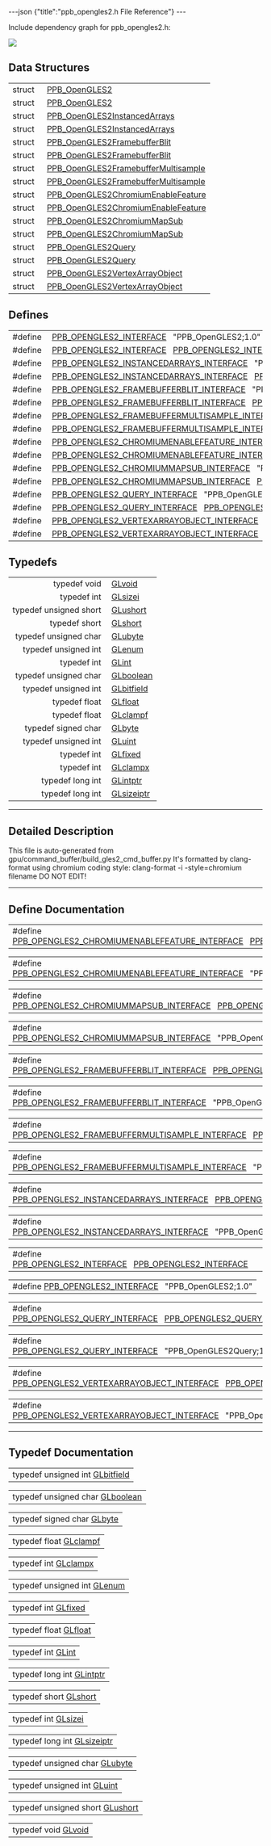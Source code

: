 ---json {"title":"ppb\_opengles2.h File Reference"} ---

Include dependency graph for ppb\_opengles2.h:

![](/docs/native-client/pepper_stable/c/ppb__opengles2_8h__incl.png)

Data Structures
---------------

<table><tbody><tr class="odd"><td style="text-align: right;">struct  </td><td><a href="/docs/native-client/pepper_stable/c/struct_p_p_b___open_g_l_e_s2__1__0/" class="el">PPB_OpenGLES2</a></td></tr><tr class="even"><td style="text-align: right;">struct  </td><td><a href="/docs/native-client/pepper_stable/c/struct_p_p_b___open_g_l_e_s2/" class="el">PPB_OpenGLES2</a></td></tr><tr class="odd"><td style="text-align: right;">struct  </td><td><a href="/docs/native-client/pepper_stable/c/struct_p_p_b___open_g_l_e_s2_instanced_arrays__1__0/" class="el">PPB_OpenGLES2InstancedArrays</a></td></tr><tr class="even"><td style="text-align: right;">struct  </td><td><a href="/docs/native-client/pepper_stable/c/struct_p_p_b___open_g_l_e_s2_instanced_arrays/" class="el">PPB_OpenGLES2InstancedArrays</a></td></tr><tr class="odd"><td style="text-align: right;">struct  </td><td><a href="/docs/native-client/pepper_stable/c/struct_p_p_b___open_g_l_e_s2_framebuffer_blit__1__0/" class="el">PPB_OpenGLES2FramebufferBlit</a></td></tr><tr class="even"><td style="text-align: right;">struct  </td><td><a href="/docs/native-client/pepper_stable/c/struct_p_p_b___open_g_l_e_s2_framebuffer_blit/" class="el">PPB_OpenGLES2FramebufferBlit</a></td></tr><tr class="odd"><td style="text-align: right;">struct  </td><td><a href="/docs/native-client/pepper_stable/c/struct_p_p_b___open_g_l_e_s2_framebuffer_multisample__1__0/" class="el">PPB_OpenGLES2FramebufferMultisample</a></td></tr><tr class="even"><td style="text-align: right;">struct  </td><td><a href="/docs/native-client/pepper_stable/c/struct_p_p_b___open_g_l_e_s2_framebuffer_multisample/" class="el">PPB_OpenGLES2FramebufferMultisample</a></td></tr><tr class="odd"><td style="text-align: right;">struct  </td><td><a href="/docs/native-client/pepper_stable/c/struct_p_p_b___open_g_l_e_s2_chromium_enable_feature__1__0/" class="el">PPB_OpenGLES2ChromiumEnableFeature</a></td></tr><tr class="even"><td style="text-align: right;">struct  </td><td><a href="/docs/native-client/pepper_stable/c/struct_p_p_b___open_g_l_e_s2_chromium_enable_feature/" class="el">PPB_OpenGLES2ChromiumEnableFeature</a></td></tr><tr class="odd"><td style="text-align: right;">struct  </td><td><a href="/docs/native-client/pepper_stable/c/struct_p_p_b___open_g_l_e_s2_chromium_map_sub__1__0/" class="el">PPB_OpenGLES2ChromiumMapSub</a></td></tr><tr class="even"><td style="text-align: right;">struct  </td><td><a href="/docs/native-client/pepper_stable/c/struct_p_p_b___open_g_l_e_s2_chromium_map_sub/" class="el">PPB_OpenGLES2ChromiumMapSub</a></td></tr><tr class="odd"><td style="text-align: right;">struct  </td><td><a href="/docs/native-client/pepper_stable/c/struct_p_p_b___open_g_l_e_s2_query__1__0/" class="el">PPB_OpenGLES2Query</a></td></tr><tr class="even"><td style="text-align: right;">struct  </td><td><a href="/docs/native-client/pepper_stable/c/struct_p_p_b___open_g_l_e_s2_query/" class="el">PPB_OpenGLES2Query</a></td></tr><tr class="odd"><td style="text-align: right;">struct  </td><td><a href="/docs/native-client/pepper_stable/c/struct_p_p_b___open_g_l_e_s2_vertex_array_object__1__0/" class="el">PPB_OpenGLES2VertexArrayObject</a></td></tr><tr class="even"><td style="text-align: right;">struct  </td><td><a href="/docs/native-client/pepper_stable/c/struct_p_p_b___open_g_l_e_s2_vertex_array_object/" class="el">PPB_OpenGLES2VertexArrayObject</a></td></tr></tbody></table>

Defines
-------

<table><tbody><tr class="odd"><td style="text-align: right;">#define </td><td><a href="/docs/native-client/pepper_stable/c/ppb__opengles2_8h#ad557f98c8d78c0704377488bb9878b6a" class="el">PPB_OPENGLES2_INTERFACE</a>   "PPB_OpenGLES2;1.0"</td></tr><tr class="even"><td style="text-align: right;">#define </td><td><a href="/docs/native-client/pepper_stable/c/ppb__opengles2_8h#ab9f1a398bb5caf6e6ac2044c181e4cb4" class="el">PPB_OPENGLES2_INTERFACE</a>   <a href="/docs/native-client/pepper_stable/c/ppb__opengles2_8h#ad557f98c8d78c0704377488bb9878b6a" class="el">PPB_OPENGLES2_INTERFACE</a></td></tr><tr class="odd"><td style="text-align: right;">#define </td><td><a href="/docs/native-client/pepper_stable/c/ppb__opengles2_8h#a63baff589b60f79fac2b62ffe476fe52" class="el">PPB_OPENGLES2_INSTANCEDARRAYS_INTERFACE</a>   "PPB_OpenGLES2InstancedArrays;1.0"</td></tr><tr class="even"><td style="text-align: right;">#define </td><td><a href="/docs/native-client/pepper_stable/c/ppb__opengles2_8h#ade96920455b0451b4a84dedde8706f0c" class="el">PPB_OPENGLES2_INSTANCEDARRAYS_INTERFACE</a>   <a href="/docs/native-client/pepper_stable/c/ppb__opengles2_8h#a63baff589b60f79fac2b62ffe476fe52" class="el">PPB_OPENGLES2_INSTANCEDARRAYS_INTERFACE</a></td></tr><tr class="odd"><td style="text-align: right;">#define </td><td><a href="/docs/native-client/pepper_stable/c/ppb__opengles2_8h#ad035ea2ecebeb7dcdb46e69404149b0a" class="el">PPB_OPENGLES2_FRAMEBUFFERBLIT_INTERFACE</a>   "PPB_OpenGLES2FramebufferBlit;1.0"</td></tr><tr class="even"><td style="text-align: right;">#define </td><td><a href="/docs/native-client/pepper_stable/c/ppb__opengles2_8h#a2f416acbeae9d68c9c2207683b556da1" class="el">PPB_OPENGLES2_FRAMEBUFFERBLIT_INTERFACE</a>   <a href="/docs/native-client/pepper_stable/c/ppb__opengles2_8h#ad035ea2ecebeb7dcdb46e69404149b0a" class="el">PPB_OPENGLES2_FRAMEBUFFERBLIT_INTERFACE</a></td></tr><tr class="odd"><td style="text-align: right;">#define </td><td><a href="/docs/native-client/pepper_stable/c/ppb__opengles2_8h#a7eaf092d0b7bf7f3da2b3b5bbb44175c" class="el">PPB_OPENGLES2_FRAMEBUFFERMULTISAMPLE_INTERFACE</a>   "PPB_OpenGLES2FramebufferMultisample;1.0"</td></tr><tr class="even"><td style="text-align: right;">#define </td><td><a href="/docs/native-client/pepper_stable/c/ppb__opengles2_8h#a8842ed3cc24ad8e5c3e1c63a30479e81" class="el">PPB_OPENGLES2_FRAMEBUFFERMULTISAMPLE_INTERFACE</a>   <a href="/docs/native-client/pepper_stable/c/ppb__opengles2_8h#a7eaf092d0b7bf7f3da2b3b5bbb44175c" class="el">PPB_OPENGLES2_FRAMEBUFFERMULTISAMPLE_INTERFACE</a></td></tr><tr class="odd"><td style="text-align: right;">#define </td><td><a href="/docs/native-client/pepper_stable/c/ppb__opengles2_8h#ad776fe5d283c4097adc3054cf950f294" class="el">PPB_OPENGLES2_CHROMIUMENABLEFEATURE_INTERFACE</a>   "PPB_OpenGLES2ChromiumEnableFeature;1.0"</td></tr><tr class="even"><td style="text-align: right;">#define </td><td><a href="/docs/native-client/pepper_stable/c/ppb__opengles2_8h#af73caac234005d5680c4212ee0414acf" class="el">PPB_OPENGLES2_CHROMIUMENABLEFEATURE_INTERFACE</a>   <a href="/docs/native-client/pepper_stable/c/ppb__opengles2_8h#ad776fe5d283c4097adc3054cf950f294" class="el">PPB_OPENGLES2_CHROMIUMENABLEFEATURE_INTERFACE</a></td></tr><tr class="odd"><td style="text-align: right;">#define </td><td><a href="/docs/native-client/pepper_stable/c/ppb__opengles2_8h#a76831e822b9bd007659a516630b1b81b" class="el">PPB_OPENGLES2_CHROMIUMMAPSUB_INTERFACE</a>   "PPB_OpenGLES2ChromiumMapSub;1.0"</td></tr><tr class="even"><td style="text-align: right;">#define </td><td><a href="/docs/native-client/pepper_stable/c/ppb__opengles2_8h#a0d5f52bc61032e26152508badb6293c6" class="el">PPB_OPENGLES2_CHROMIUMMAPSUB_INTERFACE</a>   <a href="/docs/native-client/pepper_stable/c/ppb__opengles2_8h#a76831e822b9bd007659a516630b1b81b" class="el">PPB_OPENGLES2_CHROMIUMMAPSUB_INTERFACE</a></td></tr><tr class="odd"><td style="text-align: right;">#define </td><td><a href="/docs/native-client/pepper_stable/c/ppb__opengles2_8h#af9179ad2e31022ca51f19b7f3fd17f39" class="el">PPB_OPENGLES2_QUERY_INTERFACE</a>   "PPB_OpenGLES2Query;1.0"</td></tr><tr class="even"><td style="text-align: right;">#define </td><td><a href="/docs/native-client/pepper_stable/c/ppb__opengles2_8h#a5966bff19c1b85d79bfaa773ff919798" class="el">PPB_OPENGLES2_QUERY_INTERFACE</a>   <a href="/docs/native-client/pepper_stable/c/ppb__opengles2_8h#af9179ad2e31022ca51f19b7f3fd17f39" class="el">PPB_OPENGLES2_QUERY_INTERFACE</a></td></tr><tr class="odd"><td style="text-align: right;">#define </td><td><a href="/docs/native-client/pepper_stable/c/ppb__opengles2_8h#abbc21d78bab2083560b49175e50394de" class="el">PPB_OPENGLES2_VERTEXARRAYOBJECT_INTERFACE</a>   "PPB_OpenGLES2VertexArrayObject;1.0"</td></tr><tr class="even"><td style="text-align: right;">#define </td><td><a href="/docs/native-client/pepper_stable/c/ppb__opengles2_8h#a2df0836cfb081e5cca1b639f7983b9a6" class="el">PPB_OPENGLES2_VERTEXARRAYOBJECT_INTERFACE</a>   <a href="/docs/native-client/pepper_stable/c/ppb__opengles2_8h#abbc21d78bab2083560b49175e50394de" class="el">PPB_OPENGLES2_VERTEXARRAYOBJECT_INTERFACE</a></td></tr></tbody></table>

Typedefs
--------

<table><tbody><tr class="odd"><td style="text-align: right;">typedef void </td><td><a href="/docs/native-client/pepper_stable/c/ppb__opengles2_8h#a1e5eb1ac5e47603cc80ab58338b92393" class="el">GLvoid</a></td></tr><tr class="even"><td style="text-align: right;">typedef int </td><td><a href="/docs/native-client/pepper_stable/c/ppb__opengles2_8h#a9289d5b99dc1f27f01480360f2e18ae0" class="el">GLsizei</a></td></tr><tr class="odd"><td style="text-align: right;">typedef unsigned short </td><td><a href="/docs/native-client/pepper_stable/c/ppb__opengles2_8h#ac995a558f6571eb5f98b7a6d2b2a4468" class="el">GLushort</a></td></tr><tr class="even"><td style="text-align: right;">typedef short </td><td><a href="/docs/native-client/pepper_stable/c/ppb__opengles2_8h#a2dfad4d45d694268922f502efa9c1cc0" class="el">GLshort</a></td></tr><tr class="odd"><td style="text-align: right;">typedef unsigned char </td><td><a href="/docs/native-client/pepper_stable/c/ppb__opengles2_8h#a0595908be03a8cff881a23cdc9170e7c" class="el">GLubyte</a></td></tr><tr class="even"><td style="text-align: right;">typedef unsigned int </td><td><a href="/docs/native-client/pepper_stable/c/ppb__opengles2_8h#a7efd7809e1632cdae75603fd1fee61c0" class="el">GLenum</a></td></tr><tr class="odd"><td style="text-align: right;">typedef int </td><td><a href="/docs/native-client/pepper_stable/c/ppb__opengles2_8h#a5ac0f3c4d7fafd42b284b5487a791017" class="el">GLint</a></td></tr><tr class="even"><td style="text-align: right;">typedef unsigned char </td><td><a href="/docs/native-client/pepper_stable/c/ppb__opengles2_8h#aa010a67382116caf29c29318251ccb6c" class="el">GLboolean</a></td></tr><tr class="odd"><td style="text-align: right;">typedef unsigned int </td><td><a href="/docs/native-client/pepper_stable/c/ppb__opengles2_8h#a0fb936f29008789fb46b434319f68cc9" class="el">GLbitfield</a></td></tr><tr class="even"><td style="text-align: right;">typedef float </td><td><a href="/docs/native-client/pepper_stable/c/ppb__opengles2_8h#a31aeedaeef29442c9c015ab355c8f5ab" class="el">GLfloat</a></td></tr><tr class="odd"><td style="text-align: right;">typedef float </td><td><a href="/docs/native-client/pepper_stable/c/ppb__opengles2_8h#aded4e0631b68d219180490a73d8424c0" class="el">GLclampf</a></td></tr><tr class="even"><td style="text-align: right;">typedef signed char </td><td><a href="/docs/native-client/pepper_stable/c/ppb__opengles2_8h#a0a9e8b1f1d9c4bcf1c0bc5d5d4e3608a" class="el">GLbyte</a></td></tr><tr class="odd"><td style="text-align: right;">typedef unsigned int </td><td><a href="/docs/native-client/pepper_stable/c/ppb__opengles2_8h#aa311c7f0d6ec4f1a33f9235c3651b86b" class="el">GLuint</a></td></tr><tr class="even"><td style="text-align: right;">typedef int </td><td><a href="/docs/native-client/pepper_stable/c/ppb__opengles2_8h#ad6d3fa892df40dedf48ee6d84529ae5e" class="el">GLfixed</a></td></tr><tr class="odd"><td style="text-align: right;">typedef int </td><td><a href="/docs/native-client/pepper_stable/c/ppb__opengles2_8h#aac646db97e8fa0aa9c61138e828743a0" class="el">GLclampx</a></td></tr><tr class="even"><td style="text-align: right;">typedef long int </td><td><a href="/docs/native-client/pepper_stable/c/ppb__opengles2_8h#af7b978d38577bc5026a5f5fea9dddd1b" class="el">GLintptr</a></td></tr><tr class="odd"><td style="text-align: right;">typedef long int </td><td><a href="/docs/native-client/pepper_stable/c/ppb__opengles2_8h#aaccb4d7c4f31e730b377b4c44d68bc31" class="el">GLsizeiptr</a></td></tr></tbody></table>

------------------------------------------------------------------------

<span id="details" class="anchor" style="margin: 0;"></span>

Detailed Description
--------------------

This file is auto-generated from gpu/command\_buffer/build\_gles2\_cmd\_buffer.py It's formatted by clang-format using chromium coding style: clang-format -i -style=chromium filename DO NOT EDIT!

------------------------------------------------------------------------

Define Documentation
--------------------

<span id="af73caac234005d5680c4212ee0414acf" class="anchor" style="margin: 0;"></span>

<table><tbody><tr class="odd"><td>#define <a href="/docs/native-client/pepper_stable/c/ppb__opengles2_8h#af73caac234005d5680c4212ee0414acf" class="el">PPB_OPENGLES2_CHROMIUMENABLEFEATURE_INTERFACE</a>   <a href="/docs/native-client/pepper_stable/c/ppb__opengles2_8h#ad776fe5d283c4097adc3054cf950f294" class="el">PPB_OPENGLES2_CHROMIUMENABLEFEATURE_INTERFACE</a></td></tr></tbody></table>

<span id="ad776fe5d283c4097adc3054cf950f294" class="anchor" style="margin: 0;"></span>

<table><tbody><tr class="odd"><td>#define <a href="/docs/native-client/pepper_stable/c/ppb__opengles2_8h#ad776fe5d283c4097adc3054cf950f294" class="el">PPB_OPENGLES2_CHROMIUMENABLEFEATURE_INTERFACE</a>   "PPB_OpenGLES2ChromiumEnableFeature;1.0"</td></tr></tbody></table>

<span id="a0d5f52bc61032e26152508badb6293c6" class="anchor" style="margin: 0;"></span>

<table><tbody><tr class="odd"><td>#define <a href="/docs/native-client/pepper_stable/c/ppb__opengles2_8h#a0d5f52bc61032e26152508badb6293c6" class="el">PPB_OPENGLES2_CHROMIUMMAPSUB_INTERFACE</a>   <a href="/docs/native-client/pepper_stable/c/ppb__opengles2_8h#a76831e822b9bd007659a516630b1b81b" class="el">PPB_OPENGLES2_CHROMIUMMAPSUB_INTERFACE</a></td></tr></tbody></table>

<span id="a76831e822b9bd007659a516630b1b81b" class="anchor" style="margin: 0;"></span>

<table><tbody><tr class="odd"><td>#define <a href="/docs/native-client/pepper_stable/c/ppb__opengles2_8h#a76831e822b9bd007659a516630b1b81b" class="el">PPB_OPENGLES2_CHROMIUMMAPSUB_INTERFACE</a>   "PPB_OpenGLES2ChromiumMapSub;1.0"</td></tr></tbody></table>

<span id="a2f416acbeae9d68c9c2207683b556da1" class="anchor" style="margin: 0;"></span>

<table><tbody><tr class="odd"><td>#define <a href="/docs/native-client/pepper_stable/c/ppb__opengles2_8h#a2f416acbeae9d68c9c2207683b556da1" class="el">PPB_OPENGLES2_FRAMEBUFFERBLIT_INTERFACE</a>   <a href="/docs/native-client/pepper_stable/c/ppb__opengles2_8h#ad035ea2ecebeb7dcdb46e69404149b0a" class="el">PPB_OPENGLES2_FRAMEBUFFERBLIT_INTERFACE</a></td></tr></tbody></table>

<span id="ad035ea2ecebeb7dcdb46e69404149b0a" class="anchor" style="margin: 0;"></span>

<table><tbody><tr class="odd"><td>#define <a href="/docs/native-client/pepper_stable/c/ppb__opengles2_8h#ad035ea2ecebeb7dcdb46e69404149b0a" class="el">PPB_OPENGLES2_FRAMEBUFFERBLIT_INTERFACE</a>   "PPB_OpenGLES2FramebufferBlit;1.0"</td></tr></tbody></table>

<span id="a8842ed3cc24ad8e5c3e1c63a30479e81" class="anchor" style="margin: 0;"></span>

<table><tbody><tr class="odd"><td>#define <a href="/docs/native-client/pepper_stable/c/ppb__opengles2_8h#a8842ed3cc24ad8e5c3e1c63a30479e81" class="el">PPB_OPENGLES2_FRAMEBUFFERMULTISAMPLE_INTERFACE</a>   <a href="/docs/native-client/pepper_stable/c/ppb__opengles2_8h#a7eaf092d0b7bf7f3da2b3b5bbb44175c" class="el">PPB_OPENGLES2_FRAMEBUFFERMULTISAMPLE_INTERFACE</a></td></tr></tbody></table>

<span id="a7eaf092d0b7bf7f3da2b3b5bbb44175c" class="anchor" style="margin: 0;"></span>

<table><tbody><tr class="odd"><td>#define <a href="/docs/native-client/pepper_stable/c/ppb__opengles2_8h#a7eaf092d0b7bf7f3da2b3b5bbb44175c" class="el">PPB_OPENGLES2_FRAMEBUFFERMULTISAMPLE_INTERFACE</a>   "PPB_OpenGLES2FramebufferMultisample;1.0"</td></tr></tbody></table>

<span id="ade96920455b0451b4a84dedde8706f0c" class="anchor" style="margin: 0;"></span>

<table><tbody><tr class="odd"><td>#define <a href="/docs/native-client/pepper_stable/c/ppb__opengles2_8h#ade96920455b0451b4a84dedde8706f0c" class="el">PPB_OPENGLES2_INSTANCEDARRAYS_INTERFACE</a>   <a href="/docs/native-client/pepper_stable/c/ppb__opengles2_8h#a63baff589b60f79fac2b62ffe476fe52" class="el">PPB_OPENGLES2_INSTANCEDARRAYS_INTERFACE</a></td></tr></tbody></table>

<span id="a63baff589b60f79fac2b62ffe476fe52" class="anchor" style="margin: 0;"></span>

<table><tbody><tr class="odd"><td>#define <a href="/docs/native-client/pepper_stable/c/ppb__opengles2_8h#a63baff589b60f79fac2b62ffe476fe52" class="el">PPB_OPENGLES2_INSTANCEDARRAYS_INTERFACE</a>   "PPB_OpenGLES2InstancedArrays;1.0"</td></tr></tbody></table>

<span id="ab9f1a398bb5caf6e6ac2044c181e4cb4" class="anchor" style="margin: 0;"></span>

<table><tbody><tr class="odd"><td>#define <a href="/docs/native-client/pepper_stable/c/ppb__opengles2_8h#ab9f1a398bb5caf6e6ac2044c181e4cb4" class="el">PPB_OPENGLES2_INTERFACE</a>   <a href="/docs/native-client/pepper_stable/c/ppb__opengles2_8h#ad557f98c8d78c0704377488bb9878b6a" class="el">PPB_OPENGLES2_INTERFACE</a></td></tr></tbody></table>

<span id="ad557f98c8d78c0704377488bb9878b6a" class="anchor" style="margin: 0;"></span>

<table><tbody><tr class="odd"><td>#define <a href="/docs/native-client/pepper_stable/c/ppb__opengles2_8h#ad557f98c8d78c0704377488bb9878b6a" class="el">PPB_OPENGLES2_INTERFACE</a>   "PPB_OpenGLES2;1.0"</td></tr></tbody></table>

<span id="a5966bff19c1b85d79bfaa773ff919798" class="anchor" style="margin: 0;"></span>

<table><tbody><tr class="odd"><td>#define <a href="/docs/native-client/pepper_stable/c/ppb__opengles2_8h#a5966bff19c1b85d79bfaa773ff919798" class="el">PPB_OPENGLES2_QUERY_INTERFACE</a>   <a href="/docs/native-client/pepper_stable/c/ppb__opengles2_8h#af9179ad2e31022ca51f19b7f3fd17f39" class="el">PPB_OPENGLES2_QUERY_INTERFACE</a></td></tr></tbody></table>

<span id="af9179ad2e31022ca51f19b7f3fd17f39" class="anchor" style="margin: 0;"></span>

<table><tbody><tr class="odd"><td>#define <a href="/docs/native-client/pepper_stable/c/ppb__opengles2_8h#af9179ad2e31022ca51f19b7f3fd17f39" class="el">PPB_OPENGLES2_QUERY_INTERFACE</a>   "PPB_OpenGLES2Query;1.0"</td></tr></tbody></table>

<span id="a2df0836cfb081e5cca1b639f7983b9a6" class="anchor" style="margin: 0;"></span>

<table><tbody><tr class="odd"><td>#define <a href="/docs/native-client/pepper_stable/c/ppb__opengles2_8h#a2df0836cfb081e5cca1b639f7983b9a6" class="el">PPB_OPENGLES2_VERTEXARRAYOBJECT_INTERFACE</a>   <a href="/docs/native-client/pepper_stable/c/ppb__opengles2_8h#abbc21d78bab2083560b49175e50394de" class="el">PPB_OPENGLES2_VERTEXARRAYOBJECT_INTERFACE</a></td></tr></tbody></table>

<span id="abbc21d78bab2083560b49175e50394de" class="anchor" style="margin: 0;"></span>

<table><tbody><tr class="odd"><td>#define <a href="/docs/native-client/pepper_stable/c/ppb__opengles2_8h#abbc21d78bab2083560b49175e50394de" class="el">PPB_OPENGLES2_VERTEXARRAYOBJECT_INTERFACE</a>   "PPB_OpenGLES2VertexArrayObject;1.0"</td></tr></tbody></table>

------------------------------------------------------------------------

Typedef Documentation
---------------------

<span id="a0fb936f29008789fb46b434319f68cc9" class="anchor" style="margin: 0;"></span>

<table><tbody><tr class="odd"><td>typedef unsigned int <a href="/docs/native-client/pepper_stable/c/ppb__opengles2_8h#a0fb936f29008789fb46b434319f68cc9" class="el">GLbitfield</a></td></tr></tbody></table>

<span id="aa010a67382116caf29c29318251ccb6c" class="anchor" style="margin: 0;"></span>

<table><tbody><tr class="odd"><td>typedef unsigned char <a href="/docs/native-client/pepper_stable/c/ppb__opengles2_8h#aa010a67382116caf29c29318251ccb6c" class="el">GLboolean</a></td></tr></tbody></table>

<span id="a0a9e8b1f1d9c4bcf1c0bc5d5d4e3608a" class="anchor" style="margin: 0;"></span>

<table><tbody><tr class="odd"><td>typedef signed char <a href="/docs/native-client/pepper_stable/c/ppb__opengles2_8h#a0a9e8b1f1d9c4bcf1c0bc5d5d4e3608a" class="el">GLbyte</a></td></tr></tbody></table>

<span id="aded4e0631b68d219180490a73d8424c0" class="anchor" style="margin: 0;"></span>

<table><tbody><tr class="odd"><td>typedef float <a href="/docs/native-client/pepper_stable/c/ppb__opengles2_8h#aded4e0631b68d219180490a73d8424c0" class="el">GLclampf</a></td></tr></tbody></table>

<span id="aac646db97e8fa0aa9c61138e828743a0" class="anchor" style="margin: 0;"></span>

<table><tbody><tr class="odd"><td>typedef int <a href="/docs/native-client/pepper_stable/c/ppb__opengles2_8h#aac646db97e8fa0aa9c61138e828743a0" class="el">GLclampx</a></td></tr></tbody></table>

<span id="a7efd7809e1632cdae75603fd1fee61c0" class="anchor" style="margin: 0;"></span>

<table><tbody><tr class="odd"><td>typedef unsigned int <a href="/docs/native-client/pepper_stable/c/ppb__opengles2_8h#a7efd7809e1632cdae75603fd1fee61c0" class="el">GLenum</a></td></tr></tbody></table>

<span id="ad6d3fa892df40dedf48ee6d84529ae5e" class="anchor" style="margin: 0;"></span>

<table><tbody><tr class="odd"><td>typedef int <a href="/docs/native-client/pepper_stable/c/ppb__opengles2_8h#ad6d3fa892df40dedf48ee6d84529ae5e" class="el">GLfixed</a></td></tr></tbody></table>

<span id="a31aeedaeef29442c9c015ab355c8f5ab" class="anchor" style="margin: 0;"></span>

<table><tbody><tr class="odd"><td>typedef float <a href="/docs/native-client/pepper_stable/c/ppb__opengles2_8h#a31aeedaeef29442c9c015ab355c8f5ab" class="el">GLfloat</a></td></tr></tbody></table>

<span id="a5ac0f3c4d7fafd42b284b5487a791017" class="anchor" style="margin: 0;"></span>

<table><tbody><tr class="odd"><td>typedef int <a href="/docs/native-client/pepper_stable/c/ppb__opengles2_8h#a5ac0f3c4d7fafd42b284b5487a791017" class="el">GLint</a></td></tr></tbody></table>

<span id="af7b978d38577bc5026a5f5fea9dddd1b" class="anchor" style="margin: 0;"></span>

<table><tbody><tr class="odd"><td>typedef long int <a href="/docs/native-client/pepper_stable/c/ppb__opengles2_8h#af7b978d38577bc5026a5f5fea9dddd1b" class="el">GLintptr</a></td></tr></tbody></table>

<span id="a2dfad4d45d694268922f502efa9c1cc0" class="anchor" style="margin: 0;"></span>

<table><tbody><tr class="odd"><td>typedef short <a href="/docs/native-client/pepper_stable/c/ppb__opengles2_8h#a2dfad4d45d694268922f502efa9c1cc0" class="el">GLshort</a></td></tr></tbody></table>

<span id="a9289d5b99dc1f27f01480360f2e18ae0" class="anchor" style="margin: 0;"></span>

<table><tbody><tr class="odd"><td>typedef int <a href="/docs/native-client/pepper_stable/c/ppb__opengles2_8h#a9289d5b99dc1f27f01480360f2e18ae0" class="el">GLsizei</a></td></tr></tbody></table>

<span id="aaccb4d7c4f31e730b377b4c44d68bc31" class="anchor" style="margin: 0;"></span>

<table><tbody><tr class="odd"><td>typedef long int <a href="/docs/native-client/pepper_stable/c/ppb__opengles2_8h#aaccb4d7c4f31e730b377b4c44d68bc31" class="el">GLsizeiptr</a></td></tr></tbody></table>

<span id="a0595908be03a8cff881a23cdc9170e7c" class="anchor" style="margin: 0;"></span>

<table><tbody><tr class="odd"><td>typedef unsigned char <a href="/docs/native-client/pepper_stable/c/ppb__opengles2_8h#a0595908be03a8cff881a23cdc9170e7c" class="el">GLubyte</a></td></tr></tbody></table>

<span id="aa311c7f0d6ec4f1a33f9235c3651b86b" class="anchor" style="margin: 0;"></span>

<table><tbody><tr class="odd"><td>typedef unsigned int <a href="/docs/native-client/pepper_stable/c/ppb__opengles2_8h#aa311c7f0d6ec4f1a33f9235c3651b86b" class="el">GLuint</a></td></tr></tbody></table>

<span id="ac995a558f6571eb5f98b7a6d2b2a4468" class="anchor" style="margin: 0;"></span>

<table><tbody><tr class="odd"><td>typedef unsigned short <a href="/docs/native-client/pepper_stable/c/ppb__opengles2_8h#ac995a558f6571eb5f98b7a6d2b2a4468" class="el">GLushort</a></td></tr></tbody></table>

<span id="a1e5eb1ac5e47603cc80ab58338b92393" class="anchor" style="margin: 0;"></span>

<table><tbody><tr class="odd"><td>typedef void <a href="/docs/native-client/pepper_stable/c/ppb__opengles2_8h#a1e5eb1ac5e47603cc80ab58338b92393" class="el">GLvoid</a></td></tr></tbody></table>

